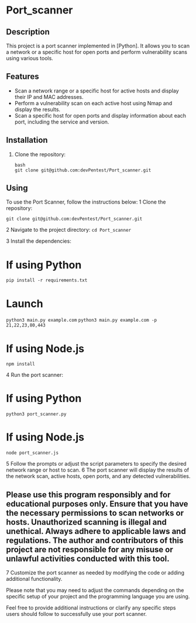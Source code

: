 # Port_scanner

## Description

This project is a port scanner implemented in [Python]. It allows you to scan a network or a specific host for open ports and perform vulnerability scans using various tools.

## Features

- Scan a network range or a specific host for active hosts and display their IP and MAC addresses.
- Perform a vulnerability scan on each active host using Nmap and display the results.
- Scan a specific host for open ports and display information about each port, including the service and version.

## Installation

1. Clone the repository:

   ```
   bash
   git clone git@github.com:devPentest/Port_scanner.git
   ```

## Using

To use the Port Scanner, follow the instructions below:
1 Clone the repository:
```
git clone git@github.com:devPentest/Port_scanner.git
```

2 Navigate to the project directory:
`cd Port_scanner`

3 Install the dependencies:
# If using Python
`pip install -r requirements.txt`

# Launch
`python3 main.py example.com` `python3 main.py example.com -p 21,22,23,80,443`

# If using Node.js
`npm install`

4 Run the port scanner:
# If using Python
`python3 port_scanner.py`

# If using Node.js
`node port_scanner.js`

5 Follow the prompts or adjust the script parameters to specify the desired network range or host to scan.
6 The port scanner will display the results of the network scan, active hosts, open ports, and any detected vulnerabilities.

## Please use this program responsibly and for educational purposes only. Ensure that you have the necessary permissions to scan networks or hosts. Unauthorized scanning is illegal and unethical. Always adhere to applicable laws and regulations. The author and contributors of this project are not responsible for any misuse or unlawful activities conducted with this tool.

7 Customize the port scanner as needed by modifying the code or adding additional functionality.

Please note that you may need to adjust the commands depending on the specific setup of your project and the programming language you are using.

Feel free to provide additional instructions or clarify any specific steps users should follow to successfully use your port scanner.




